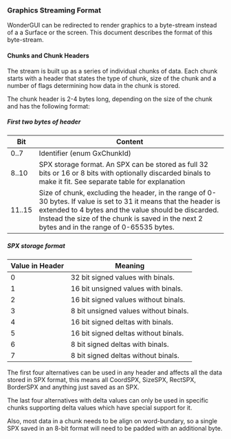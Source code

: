 ### Graphics Streaming Format

WonderGUI can be redirected to render graphics to a byte-stream instead of a a Surface or the screen. This document describes the format of this byte-stream.



#### Chunks and Chunk Headers

The stream is built up as a series of individual chunks of data. Each chunk starts with a header that states the type of chunk, size of the chunk and a number of flags determining how data in the chunk is stored.

The chunk header is 2-4 bytes long, depending on the size of the chunk and has the following format:



##### First two bytes of header

| Bit    | Content                                                      |
| ------ | ------------------------------------------------------------ |
| 0..7   | Identifier (enum GxChunkId)                                  |
| 8..10  | SPX storage format. An SPX can be stored as full 32 bits or 16 or 8 bits with optionally discarded binals to make it fit. See separate table for explanation |
| 11..15 | Size of chunk, excluding the header, in the range of 0-30 bytes. If value is set to 31 it means that the header is extended to 4 bytes and the value should be discarded. Instead the size of the chunk is saved in the next 2 bytes and in the range of 0-65535 bytes. |



##### SPX storage format

| Value in Header | Meaning                               |
| :-------------- | ------------------------------------- |
| 0               | 32 bit signed values with binals.     |
| 1               | 16 bit unsigned values with binals.   |
| 2               | 16 bit signed values without binals.  |
| 3               | 8 bit unsigned values without binals. |
| 4               | 16 bit signed deltas with binals.     |
| 5               | 16 bit signed deltas without binals.  |
| 6               | 8 bit signed deltas with binals.      |
| 7               | 8 bit signed deltas without binals.   |

The first four alternatives can be used in any header and affects all the data stored in SPX format, this means all CoordSPX, SizeSPX, RectSPX, BorderSPX and anything just saved as an SPX.

The last four alternatives with delta values can only be used in specific chunks supporting delta values which have special support for it.

Also, most data in a chunk needs to be align on word-bundary, so a single SPX saved in an 8-bit format will need to be padded with an additional byte.

